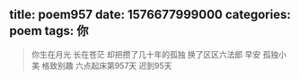 title: poem957
date: 1576677999000
categories: poem
tags: 你
---
> 你生在月光
长在苍茫
却把攒了几十年的孤独
换了区区六法郎
早安
孤独小美
格致别趣
六点起床第957天 迟到95天